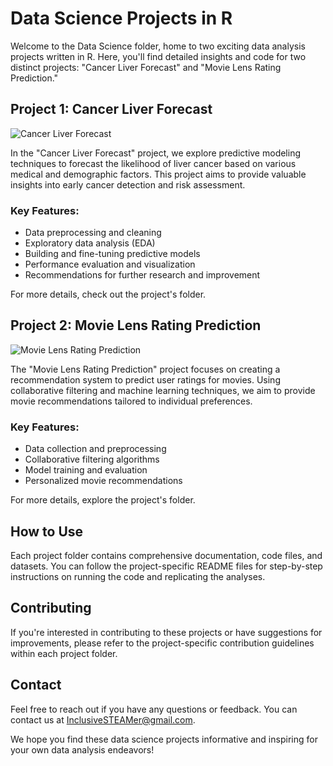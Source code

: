 # Data Science Projects in R

Welcome to the Data Science folder, home to two exciting data analysis projects written in R. Here, you'll find detailed insights and code for two distinct projects: "Cancer Liver Forecast" and "Movie Lens Rating Prediction."

## Project 1: Cancer Liver Forecast

![Cancer Liver Forecast](cancer_liver_forecast.png)

In the "Cancer Liver Forecast" project, we explore predictive modeling techniques to forecast the likelihood of liver cancer based on various medical and demographic factors. This project aims to provide valuable insights into early cancer detection and risk assessment.

### Key Features:
- Data preprocessing and cleaning
- Exploratory data analysis (EDA)
- Building and fine-tuning predictive models
- Performance evaluation and visualization
- Recommendations for further research and improvement

For more details, check out the project's folder.

## Project 2: Movie Lens Rating Prediction

![Movie Lens Rating Prediction](movie_lens_rating_prediction.png)

The "Movie Lens Rating Prediction" project focuses on creating a recommendation system to predict user ratings for movies. Using collaborative filtering and machine learning techniques, we aim to provide movie recommendations tailored to individual preferences.

### Key Features:
- Data collection and preprocessing
- Collaborative filtering algorithms
- Model training and evaluation
- Personalized movie recommendations

For more details, explore the project's folder.

## How to Use

Each project folder contains comprehensive documentation, code files, and datasets. You can follow the project-specific README files for step-by-step instructions on running the code and replicating the analyses.

## Contributing

If you're interested in contributing to these projects or have suggestions for improvements, please refer to the project-specific contribution guidelines within each project folder.

## Contact

Feel free to reach out if you have any questions or feedback. You can contact us at [InclusiveSTEAMer@gmail.com](mailto:InclusiveSTEAMer@gmail.com).

We hope you find these data science projects informative and inspiring for your own data analysis endeavors!
